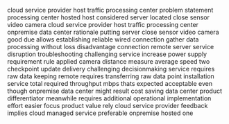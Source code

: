 cloud service provider host traffic processing center problem statement processing center hosted host considered server located close sensor video camera cloud service provider host traffic processing center onpremise data center rationale putting server close sensor video camera good due allows establishing reliable wired connection gather data processing without loss disadvantage connection remote server service disruption troubleshooting challenging service increase power supply requirement rule applied camera distance measure average speed two checkpoint update delivery challenging decisionmaking service requires raw data keeping remote requires transferring raw data point installation service total required throughput mbps thats expected acceptable even though onpremise data center might result cost saving data center product differentiator meanwhile requires additional operational implementation effort easier focus product value rely cloud service provider feedback implies cloud managed service preferable onpremise hosted one